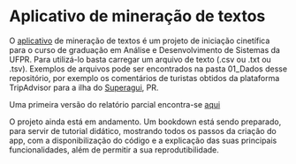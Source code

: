 # Aplicativo de mineração de textos

O [aplicativo](https://8h163l-daphne-spier.shinyapps.io/shiny_text_analysis/) de mineração de textos é um projeto de iniciação cinetífica para o curso de graduação em Análise e Desenvolvimento de Sistemas da UFPR.
Para utilizá-lo basta carregar um arquivo de texto (.csv ou .txt  ou .tsv). 
Exemplos de arquivos pode ser encontrados na pasta 01_Dados desse repositório, por exemplo os comentários de turistas obtidos da plataforma TripAdvisor para a ilha do [Superagui](https://github.com/daphnespier/shiny_app/blob/master/01_Dados/00_ComentariosSuperagui.csv), PR.

Uma primeira versão do relatório parcial encontra-se [aqui](https://github.com/daphnespier/shiny_app/blob/master/bookdown-artigo.pdf)

O projeto ainda está em andamento. Um bookdown está sendo preparado, para servir de tutorial didático, mostrando todos os passos da criação do app, com a disponibilização do código e a explicação das suas principais funcionalidades, além de permitir a sua reprodutibilidade.


